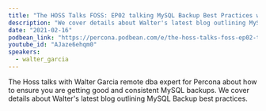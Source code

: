 ```yaml
---
title: "The HOSS Talks FOSS: EP02 talking MySQL Backup Best Practices with Walter Garcia"
description: "We cover details about Walter's latest blog outlining MySQL Backup best practices."
date: "2021-02-16"
podbean_link: "https://percona.podbean.com/e/the-hoss-talks-foss-ep02-talking-mysql-backup-best-practices-with-walter-garcia/"
youtube_id: "AJaze6ehqm0"
speakers:
  - walter_garcia
---
```


The Hoss talks with Walter Garcia remote dba expert for Percona about how to ensure you are getting good and consistent MySQL backups. We cover details about Walter's latest blog outlining MySQL Backup best practices.  